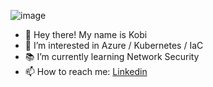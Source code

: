 ![image](https://user-images.githubusercontent.com/93421507/139532482-98404346-4dd9-4da7-bbb5-cbaecb84a31d.png)

- 👋 Hey there! My name is Kobi 
- 👀 I’m interested in Azure / Kubernetes / IaC
- 📚 I’m currently learning Network Security
- 📫 How to reach me: [Linkedin](https://www.linkedin.com/in/kobimenashe/)

<!---
KobiMenashe/KobiMenashe is a ✨ special ✨ repository because its `README.md` (this file) appears on your GitHub profile.
You can click the Preview link to take a look at your changes.
--->
